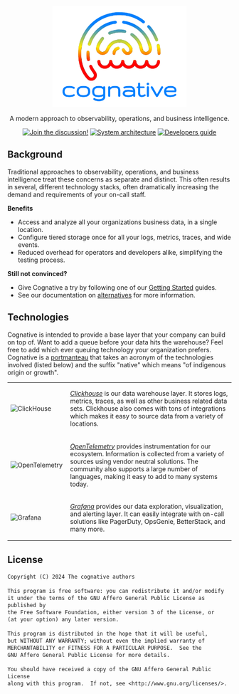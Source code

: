 <div align="center">
<br/>

<img width="300" alt="cognative" title="cognative" src="assets/images/originals/logo.png"/>

A modern approach to observability, operations, and business intelligence.
<br/>

[![Join the discussion!][]](https://github.com/mjpitz/cognative/discussions)
[![System architecture][]](docs/ARCHITECTURE.md)
[![Developers guide][]](docs/DEVELOPING.md)

[Documentation]: https://img.shields.io/badge/documentation-gray?style=for-the-badge
[Join the discussion!]: https://img.shields.io/badge/join_the_discussion!-yellow?style=for-the-badge
[System architecture]: https://img.shields.io/badge/system_architecture-027FFF?style=for-the-badge
[Developers guide]: https://img.shields.io/badge/developers_guide-FF0000?style=for-the-badge

</div>

## Background

Traditional approaches to observability, operations, and business intelligence treat these concerns as separate and
distinct. This often results in several, different technology stacks, often dramatically increasing the demand and
requirements of your on-call staff.

**Benefits**

- Access and analyze all your organizations business data, in a single location.
- Configure tiered storage once for all your logs, metrics, traces, and wide events.
- Reduced overhead for operators and developers alike, simplifying the testing process.

**Still not convinced?**

- Give Cognative a try by following one of our [Getting Started](docs/QUICKSTART.md) guides.
- See our documentation on [alternatives](docs/ALTERNATIVES.md) for more information.

## Technologies

Cognative is intended to provide a base layer that your company can build on top of. Want to add a queue before your
data hits the warehouse? Feel free to add which ever queuing technology your organization prefers. Cognative is a
[portmanteau][] that takes an acronym of the technologies involved (listed below) and the suffix "native" which means
"of indigenous origin or growth".

[portmanteau]: https://www.merriam-webster.com/dictionary/portmanteau

<table>
<tr>
<td width="120"><img width="96" height="64" alt="ClickHouse" title="ClickHouse" src="https://www.percona.com/blog/wp-content/uploads/2017/10/ClickHouse-MySQL.png" /></td>
<td>

[_Clickhouse_][clickhouse] is our data warehouse layer. It stores logs, metrics, traces, as well as other business
related data sets. Clickhouse also comes with tons of integrations which makes it easy to source data from a variety
of locations.

[clickhouse]: https://clickhouse.com/

</td>
</tr>
<tr>
<td><img width="96" height="64" alt="OpenTelemetry" title="OpenTelemetry" src="https://cdn.jsdelivr.net/gh/devicons/devicon@latest/icons/opentelemetry/opentelemetry-original.svg" /></td>
<td>

[_OpenTelemetry_][open telemetry] provides instrumentation for our ecosystem. Information is collected from a variety
of sources using vendor neutral solutions. The community also supports a large number of languages, making it easy to
add to many systems today.

[open telemetry]: https://opentelemetry.io/

</td>
</tr>
<tr>
<td><img width="96" height="64" alt="Grafana" title="Grafana" src="https://cdn.jsdelivr.net/gh/devicons/devicon@latest/icons/grafana/grafana-original.svg" /></td>
<td>

[_Grafana_][grafana] provides our data exploration, visualization, and alerting layer. It can easily integrate with
on-call solutions like PagerDuty, OpsGenie, BetterStack, and many more.

[grafana]: https://grafana.com/oss/grafana/

</td>
</tr>
</table>

## License

```text
Copyright (C) 2024 The cognative authors

This program is free software: you can redistribute it and/or modify
it under the terms of the GNU Affero General Public License as published by
the Free Software Foundation, either version 3 of the License, or
(at your option) any later version.

This program is distributed in the hope that it will be useful,
but WITHOUT ANY WARRANTY; without even the implied warranty of
MERCHANTABILITY or FITNESS FOR A PARTICULAR PURPOSE.  See the
GNU Affero General Public License for more details.

You should have received a copy of the GNU Affero General Public License
along with this program.  If not, see <http://www.gnu.org/licenses/>.
```
